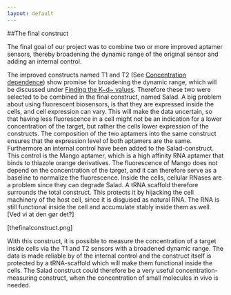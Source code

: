 ```yaml
---
layout: default
---
```


##The final construct

The final goal of our project was to combine two or more improved aptamer sensors, thereby broadening the dynamic range of the original sensor and adding an internal control. 

The improved constructs named T1 and T2 (See [Concentration dependence](concdependence.html)) show promise for broadening the dynamic range, which will be discussed under [Finding the K~d~ values](kddata.html). Therefore these two were selected to be combined in the final construct, named Salad. A big problem about using fluorescent biosensors, is that they are expressed inside the cells, and cell expression can vary. This will make the data uncertain, so that having less fluorescence in a cell might not be an indication for a lower concentration of the target, but rather the cells lower expression of the constructs. The composition of the two aptamers into the same construct ensures that the expression level of both aptamers are the same. Furthermore an internal control have been added to the Salad-construct. This control is the Mango aptamer, which is a high affinity RNA aptamer that binds to thiazole orange derivatives. The fluorescence of Mango does not depend on the concentration of the target, and it can therefore serve as a baseline to normalize the fluorescence. Inside the cells, cellular RNases are a problem since they can degrade Salad. A tRNA scaffold therefore surrounds the total construct. This protects it by hijacking the cell machinery of the host cell, since it is disguised as natural RNA. The RNA is still functional inside the cell and accumulate stably inside them as well. [Ved vi at den gør det?]

[thefinalconstruct.png]
With this construct, it is possible to measure the concentration of a target inside cells via the T1 and T2 sensors with a broadened dynamic range. The data is made reliable by of the internal control and the construct itself is protected by a tRNA-scaffold which will make them functional inside the cells. The Salad construct could therefore be a very useful concentration-measuring construct, when the concentration of small molecules in vivo is needed. 